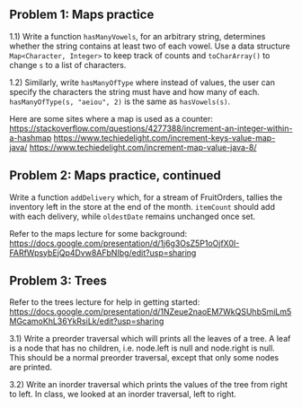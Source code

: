 ## Problem 1: Maps practice
1.1) Write a function `hasManyVowels`, for an arbitrary string, determines whether the string contains at least two of each vowel. Use a data structure `Map<Character, Integer>` to keep track of counts and `toCharArray()` to change `s` to a list of characters. 

1.2) Similarly, write `hasManyOfType` where instead of values, the user can specify the characters the string must have and how many of each. `hasManyOfType(s, "aeiou", 2)` is the same as `hasVowels(s)`.

Here are some sites where a map is used as a counter:
https://stackoverflow.com/questions/4277388/increment-an-integer-within-a-hashmap
https://www.techiedelight.com/increment-keys-value-map-java/ 
https://www.techiedelight.com/increment-map-value-java-8/

## Problem 2: Maps practice, continued
Write a function `addDelivery` which, for a stream of FruitOrders, tallies the inventory left in the store at the end of the month. `itemCount` should add with each delivery, while `oldestDate` remains unchanged once set.

Refer to the maps lecture for some background: https://docs.google.com/presentation/d/1j6g3OsZ5P1oOjfX0I-FARfWpsybEjQp4Dvw8AFbNIbg/edit?usp=sharing



## Problem 3: Trees
Refer to the trees lecture for help in getting started: https://docs.google.com/presentation/d/1NZeue2naoEM7WkQSUhbSmiLm5MGcamoKhL36YkRsiLk/edit?usp=sharing 

3.1) Write a preorder traversal which will prints all the leaves of a tree. A leaf is a node that has no children, i.e. node.left is null and node.right is null. This should be a normal preorder traversal, except that only some nodes are printed.


3.2) Write an inorder traversal which prints the values of the tree from right to left. In class, we looked at an inorder traversal, left to right.
